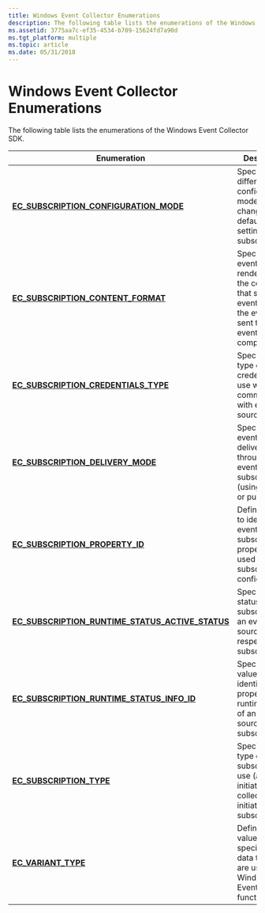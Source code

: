 ```yaml
---
title: Windows Event Collector Enumerations
description: The following table lists the enumerations of the Windows Event Collector SDK.
ms.assetid: 3775aa7c-ef35-4534-b709-15624fd7a90d
ms.tgt_platform: multiple
ms.topic: article
ms.date: 05/31/2018
---
```


# Windows Event Collector Enumerations

The following table lists the enumerations of the Windows Event Collector SDK.



| Enumeration                                                                                               | Description                                                                                                                             |
|-----------------------------------------------------------------------------------------------------------|-----------------------------------------------------------------------------------------------------------------------------------------|
| [**EC\_SUBSCRIPTION\_CONFIGURATION\_MODE**](/windows/desktop/api/Evcoll/ne-evcoll-ec_subscription_configuration_mode)                       | Specifies different configuration modes that change the default settings for a subscription.                                            |
| [**EC\_SUBSCRIPTION\_CONTENT\_FORMAT**](/windows/desktop/api/Evcoll/ne-evcoll-ec_subscription_content_format)                               | Specifies how events will be rendered on the computer that sends the events before the events are sent to the event collector computer. |
| [**EC\_SUBSCRIPTION\_CREDENTIALS\_TYPE**](/windows/desktop/api/Evcoll/ne-evcoll-ec_subscription_credentials_type)                           | Specifies the type of credentials to use when communicating with event sources.                                                         |
| [**EC\_SUBSCRIPTION\_DELIVERY\_MODE**](/windows/desktop/api/Evcoll/ne-evcoll-ec_subscription_delivery_mode)                                 | Specifies how events are delivered through an event subscription (using a push or pull model).                                          |
| [**EC\_SUBSCRIPTION\_PROPERTY\_ID**](/windows/desktop/api/Evcoll/ne-evcoll-ec_subscription_property_id)                                     | Defines values to identify event subscription properties used for subscription configuration.                                           |
| [**EC\_SUBSCRIPTION\_RUNTIME\_STATUS\_ACTIVE\_STATUS**](/windows/desktop/api/Evcoll/ne-evcoll-ec_subscription_runtime_status_active_status) | Specifies the status of a subscription or an event source with respect to a subscription.                                               |
| [**EC\_SUBSCRIPTION\_RUNTIME\_STATUS\_INFO\_ID**](/windows/desktop/api/Evcoll/ne-evcoll-ec_subscription_runtime_status_info_id)             | Specifies a value that identifies a property of the runtime status of an event source or a subscription.                                |
| [**EC\_SUBSCRIPTION\_TYPE**](/windows/desktop/api/Evcoll/ne-evcoll-ec_subscription_type)                                                    | Specifies the type of subscription to use (a source initiated or collector initiated subscription).                                     |
| [**EC\_VARIANT\_TYPE**](/windows/desktop/api/Evcoll/ne-evcoll-ec_variant_type)                                                              | Defines the values that specify the data types that are used in the Windows Event Collector functions.                                  |



 

 

 





